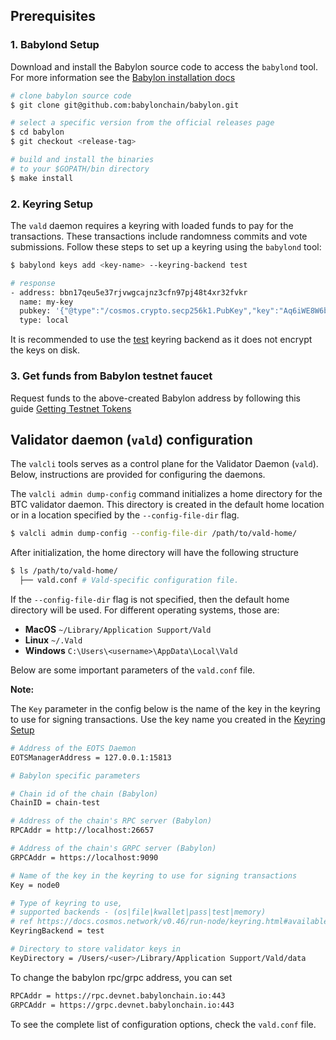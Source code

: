## Prerequisites

### 1. Babylond Setup

Download and install the Babylon source code to access the `babylond` tool. For more
information see
the [Babylon installation docs](https://docs.babylonchain.io/docs/user-guides/installation#step-2-build-and-install-babylon-)

```bash
# clone babylon source code
$ git clone git@github.com:babylonchain/babylon.git 

# select a specific version from the official releases page
$ cd babylon
$ git checkout <release-tag>

# build and install the binaries 
# to your $GOPATH/bin directory
$ make install
```

### 2. Keyring Setup

The `vald` daemon requires a keyring with loaded funds to pay for the transactions.
These transactions include randomness commits and vote submissions. Follow these
steps to set up a keyring using the `babylond` tool:

```bash
$ babylond keys add <key-name> --keyring-backend test

# response
- address: bbn17qeu5e37rjvwgcajnz3cfn97pj48t4xr32fvkr
  name: my-key
  pubkey: '{"@type":"/cosmos.crypto.secp256k1.PubKey","key":"Aq6iWE8W6bfeuN7NwyRGktTT41doFicHn4oD1L5a3mU1"}'
  type: local
```

It is recommended to use
the [test](https://docs.cosmos.network/v0.46/run-node/keyring.html#the-test-backend)
keyring backend as it does not encrypt the keys on disk.

### 3. Get funds from Babylon testnet faucet

Request funds to the above-created Babylon address by following this guide
[Getting Testnet Tokens](https://docs.babylonchain.io/docs/user-guides/btc-timestamping-testnet/getting-funds#2-request-funds-from-the-babylon-testnet-faucet)

## Validator daemon (`vald`) configuration

The `valcli` tools serves as a control plane for the Validator Daemon (`vald`).
Below, instructions are provided for configuring the daemons.

The `valcli admin dump-config` command initializes a home directory for the BTC
validator daemon. This directory is created in the default home location or in a
location specified by the `--config-file-dir` flag.

```bash
$ valcli admin dump-config --config-file-dir /path/to/vald-home/
```

After initialization, the home directory will have the following structure

```bash
$ ls /path/to/vald-home/
  ├── vald.conf # Vald-specific configuration file.
```

If the `--config-file-dir` flag is not specified, then the default home directory
will be used. For different operating systems, those are:

- **MacOS** `~/Library/Application Support/Vald`
- **Linux** `~/.Vald`
- **Windows** `C:\Users\<username>\AppData\Local\Vald`

Below are some important parameters of the `vald.conf` file.

**Note:**

The `Key` parameter in the config below is the name of the key in the keyring to use
for signing transactions. Use the key name you created in
the [Keyring Setup](#2-Keyring-Setup)

```bash
# Address of the EOTS Daemon
EOTSManagerAddress = 127.0.0.1:15813

# Babylon specific parameters

# Chain id of the chain (Babylon)
ChainID = chain-test

# Address of the chain's RPC server (Babylon)
RPCAddr = http://localhost:26657

# Address of the chain's GRPC server (Babylon)
GRPCAddr = https://localhost:9090

# Name of the key in the keyring to use for signing transactions
Key = node0

# Type of keyring to use,
# supported backends - (os|file|kwallet|pass|test|memory)
# ref https://docs.cosmos.network/v0.46/run-node/keyring.html#available-backends-for-the-keyring
KeyringBackend = test

# Directory to store validator keys in
KeyDirectory = /Users/<user>/Library/Application Support/Vald/data
```

To change the babylon rpc/grpc address, you can set

```bash
RPCAddr = https://rpc.devnet.babylonchain.io:443
GRPCAddr = https://grpc.devnet.babylonchain.io:443
```

To see the complete list of configuration options, check the `vald.conf` file.
